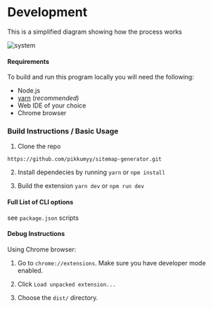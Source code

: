 # Development

This is a simplified diagram showing how the process works

<img src="https://raw.githubusercontent.com/pikkumyy/sitemap-generator/master/system.png" alt='system' />

#### Requirements

To build and run this program locally you will need the following:

-   Node.js
-   [yarn](https://yarnpkg.com/en/) (_recommended_)
-   Web IDE of your choice
-   Chrome browser

### Build Instructions / Basic Usage

1) Clone the repo 
```
https://github.com/pikkumyy/sitemap-generator.git
```
2) Install dependecies by running  `yarn` or `npm install`

3) Build the extension `yarn dev` or `npm run dev`
  
#### Full List of CLI options

see `package.json` scripts  

#### Debug Instructions

Using Chrome browser:

1) Go to `chrome://extensions`. Make sure you have developer mode enabled.

2) Click `Load unpacked extension...`

3) Choose the `dist/` directory. 
